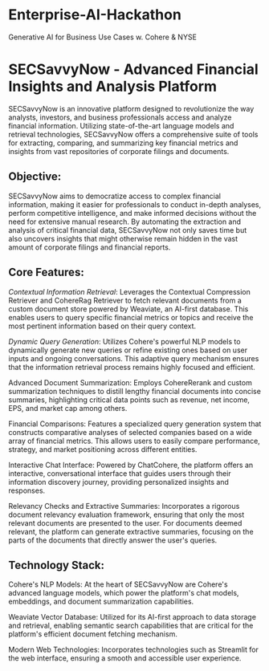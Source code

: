 # Enterprise-AI-Hackathon
Generative AI for Business Use Cases w. Cohere &amp; NYSE

# SECSavvyNow - Advanced Financial Insights and Analysis Platform
SECSavvyNow is an innovative platform designed to revolutionize the way analysts, investors, and business professionals access and analyze financial information. Utilizing state-of-the-art language models and retrieval technologies, SECSavvyNow offers a comprehensive suite of tools for extracting, comparing, and summarizing key financial metrics and insights from vast repositories of corporate filings and documents.

## Objective:

SECSavvyNow aims to democratize access to complex financial information, making it easier for professionals to conduct in-depth analyses, perform competitive intelligence, and make informed decisions without the need for extensive manual research. By automating the extraction and analysis of critical financial data, SECSavvyNow not only saves time but also uncovers insights that might otherwise remain hidden in the vast amount of corporate filings and financial reports.

## Core Features:

*Contextual Information Retrieval*: Leverages the Contextual Compression Retriever and CohereRag Retriever to fetch relevant documents from a custom document store powered by Weaviate, an AI-first database. This enables users to query specific financial metrics or topics and receive the most pertinent information based on their query context.

*Dynamic Query Generation*: Utilizes Cohere's powerful NLP models to dynamically generate new queries or refine existing ones based on user inputs and ongoing conversations. This adaptive query mechanism ensures that the information retrieval process remains highly focused and efficient.

Advanced Document Summarization: Employs CohereRerank and custom summarization techniques to distill lengthy financial documents into concise summaries, highlighting critical data points such as revenue, net income, EPS, and market cap among others.

Financial Comparisons: Features a specialized query generation system that constructs comparative analyses of selected companies based on a wide array of financial metrics. This allows users to easily compare performance, strategy, and market positioning across different entities.

Interactive Chat Interface: Powered by ChatCohere, the platform offers an interactive, conversational interface that guides users through their information discovery journey, providing personalized insights and responses.

Relevancy Checks and Extractive Summaries: Incorporates a rigorous document relevancy evaluation framework, ensuring that only the most relevant documents are presented to the user. For documents deemed relevant, the platform can generate extractive summaries, focusing on the parts of the documents that directly answer the user's queries.

## Technology Stack:

Cohere's NLP Models: At the heart of SECSavvyNow are Cohere's advanced language models, which power the platform's chat models, embeddings, and document summarization capabilities.

Weaviate Vector Database: Utilized for its AI-first approach to data storage and retrieval, enabling semantic search capabilities that are critical for the platform's efficient document fetching mechanism.

Modern Web Technologies: Incorporates technologies such as Streamlit for the web interface, ensuring a smooth and accessible user experience.
